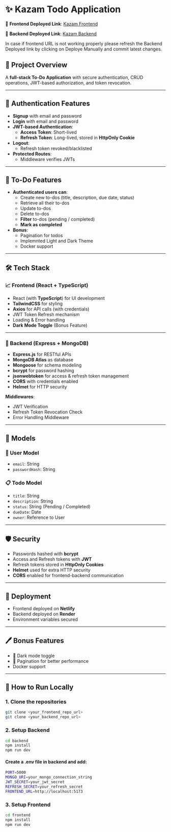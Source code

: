 # ✨ Kazam Todo Application

🔗 **Frontend Deployed Link**: [Kazam Frontend](https://kazam-energy.netlify.app/)

🔗 **Backend Deployed Link**: [Kazam Backend](https://kazam-backend-server-1.onrender.com)

In case if frontend URL is not working properly please refresh the Backend Deployed link by clicking on Deploye Manually and commit latest changes.


## 📅 Project Overview
A **full-stack To-Do Application** with secure authentication, CRUD operations, JWT-based authorization, and token revocation.

---

## 👥 Authentication Features
- **Signup** with email and password
- **Login** with email and password
- **JWT-based Authentication**:
  - **Access Token**: Short-lived
  - **Refresh Token**: Long-lived, stored in **HttpOnly Cookie**
- **Logout**:
  - Refresh token revoked/blacklisted
- **Protected Routes**:
  - Middleware verifies JWTs

---

## 🔢 To-Do Features
- **Authenticated users can**:
  - Create new to-dos (title, description, due date, status)
  - Retrieve all their to-dos
  - Update to-dos
  - Delete to-dos
  - **Filter** to-dos (pending / completed)
  - **Mark as completed**
- **Bonus**:
  - Pagination for todos
  - Implemnted Light and Dark Theme
  - Docker support 

---

## 🛠️ Tech Stack

### 📈 Frontend (React + TypeScript)
- React (with **TypeScript**) for UI development
- **TailwindCSS** for styling
- **Axios** for API calls (with credentials)
- JWT Token Refresh mechanism
- Loading & Error handling
- **Dark Mode Toggle** (Bonus Feature)



---

### 🚀 Backend (Express + MongoDB)
- **Express.js** for RESTful APIs
- **MongoDB Atlas** as database
- **Mongoose** for schema modeling
- **bcrypt** for password hashing
- **jsonwebtoken** for access & refresh token management
- **CORS** with credentials enabled
- **Helmet** for HTTP security

**Middlewares**:
- JWT Verification
- Refresh Token Revocation Check
- Error Handling Middleware


---

## 📆 Models

### 🧑 User Model
- `email`: String
- `passwordHash`: String

### 📋 Todo Model
- `title`: String
- `description`: String
- `status`: String (Pending / Completed)
- `dueDate`: Date
- `owner`: Reference to User

---

## 🛡️ Security
- Passwords hashed with **bcrypt**
- Access and Refresh tokens with **JWT**
- Refresh tokens stored in **HttpOnly Cookies**
- **Helmet** used for extra HTTP security
- **CORS** enabled for frontend-backend communication

---

## 🛫 Deployment
- Frontend deployed on **Netlify**
- Backend deployed on **Render**
- Environment variables secured

---

## 🖊️ Bonus Features
- 🌙 Dark mode toggle
- 📑 Pagination for better performance
- Docker support 


---

## 🔧 How to Run Locally

### 1. Clone the repositories
```bash
git clone <your_frontend_repo_url>
git clone <your_backend_repo_url>
```

### 2. Setup Backend
```bash
cd backend
npm install
npm run dev

```

#### Create a .env file in backend and add:
```bash
PORT=5000
MONGO_URI=your_mongo_connection_string
JWT_SECRET=your_jwt_secret
REFRESH_SECRET=your_refresh_secret
FRONTEND_URL=http://localhost:5173
```
### 3. Setup Frontend
```bash
cd frontend
npm install
npm run dev
```




